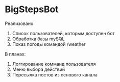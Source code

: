# BigStepsBot
Реализовано
1. Список пользователей, которым доступен бот
2. Обработка базы mySQL
3. Показ погоды командой /weather

В планах:
1. Логгирование комманд пользователя
2. Меню выбора действий
3. Пересылка постов из основого канала
